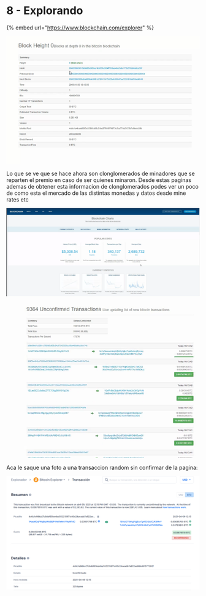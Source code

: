 # 8 - Explorando

{% embed url="https://www.blockchain.com/explorer" %}

![Podes buscar el primer bloque, o el que quieras](../../.gitbook/assets/imagen%20%28304%29.png)

Lo que se ve que se hace ahora son clonglomerados de minadores que se reparten el premio en caso de ser quienes minaron. Desde estas paginas ademas de obtener esta informacion de clonglomerados podes ver un poco de como esta el mercado de las distintas monedas y datos desde mine rates etc

![](../../.gitbook/assets/imagen%20%28312%29.png)

![Miles de transacciones por segundo](../../.gitbook/assets/imagen%20%28309%29.png)

Aca le saque una foto a una transaccion random sin confirmar de la pagina:

![](../../.gitbook/assets/imagen%20%28314%29.png)



